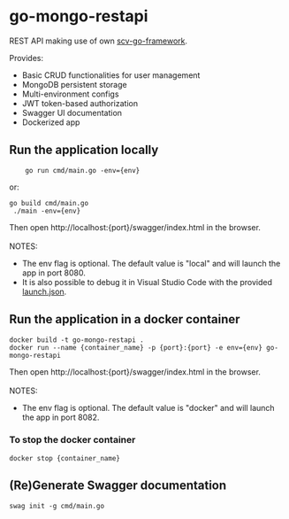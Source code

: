 # go-mongo-restapi
REST API making use of own [scv-go-framework](https://github.com/sergicanet9/scv-go-framework).

Provides:
- Basic CRUD functionalities for user management
- MongoDB persistent storage
- Multi-environment configs
- JWT token-based authorization
- Swagger UI documentation
- Dockerized app

## Run the application locally
```
    go run cmd/main.go -env={env}
```
or:
```
go build cmd/main.go
 ./main -env={env}
```
Then open http://localhost:{port}/swagger/index.html in the browser.
<br />
<br />
 NOTES:
- The env flag is optional. The default value is "local" and will launch the app in port 8080.
- It is also possible to debug it in Visual Studio Code with the provided [launch.json](https://github.com/sergicanet9/go-mongo-restapi/blob/main/.vscode/launch.json).

## Run the application in a docker container
```
docker build -t go-mongo-restapi .
docker run --name {container_name} -p {port}:{port} -e env={env} go-mongo-restapi
```
Then open http://localhost:{port}/swagger/index.html in the browser.
<br />
<br />
NOTES:
- The env flag is optional. The default value is "docker" and will launch the app in port 8082.
### To stop the docker container
```
docker stop {container_name}
```
## (Re)Generate Swagger documentation
```
swag init -g cmd/main.go
```
